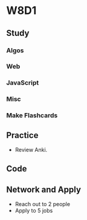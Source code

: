 # W8D1

## Study

### Algos 

### Web

### JavaScript

### Misc

### Make Flashcards

## Practice

- Review Anki. 

## Code 

## Network and Apply 

- Reach out to 2 people
- Apply to 5 jobs 
